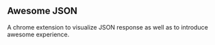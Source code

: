## Awesome JSON 
A chrome extension to visualize JSON response as well as to introduce awesome experience.